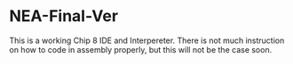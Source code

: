 # NEA-Final-Ver
This is a working Chip 8 IDE and Interpereter. There is not much instruction on how to code in assembly properly, but this will not be the case soon.
